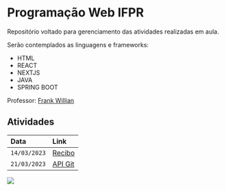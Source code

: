 
# Programação Web IFPR
Repositório voltado para gerenciamento das atividades realizadas em aula.

Serão contemplados as linguagens e frameworks:
- HTML
- REACT
- NEXTJS
- JAVA
- SPRING BOOT

Professor: [Frank Willian](https://github.com/frankwco)



## Atividades

| Data | Link                           |
| :---------- | :---------------------------------- |
| `14/03/2023` | [Recibo](https://github.com/yamacinelli/programacao-web-IFPR/tree/main/recibo-salario) |
| `21/03/2023` | [API Git](https://github.com/yamacinelli/programacao-web-IFPR/tree/main/api-git) |

![](https://media.tenor.com/S16335M57AMAAAAd/sinto-foda-flex.gif)
